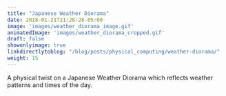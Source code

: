 ```yaml
---
title: "Japanese Weather Diorama"
date: 2018-01-21T21:28:28-05:00
image: 'images/weather_diorama_image.gif'
animatedImage: 'images/weather_diorama_cropped.gif'
draft: false 
showonlyimage: true
linkdirectlytoblog: "/blog/posts/physical_computing/weather-diorama/"
weight: 15
---
```


A physical twist on a Japanese Weather Diorama
which reflects weather patterns and times
of the day.


